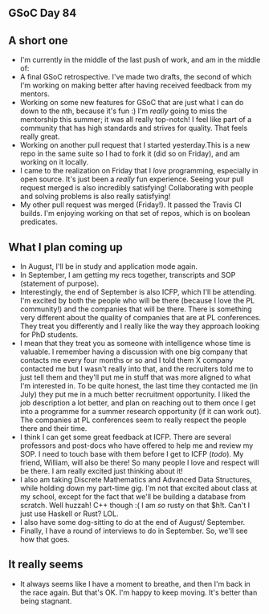 ## GSoC Day 84

## A short one
- I'm currently in the middle of the last push of work, and am in the middle of:
 - A final GSoC retrospective. I've made two drafts, the second of which I'm working 
   on making better after having received feedback from my mentors. 
 - Working on some new features for GSoC that are just what I can do down to the nth, because it's fun :)
   I'm *really* going to miss the mentorship this summer; it was all really top-notch! I feel like part of 
   a community that has high standards and strives for quality. That feels really great.
 - Working on another pull request that I started yesterday.This is a new repo in the same suite so I had
   to fork it (did so on Friday), and am working on it locally.
- I came to the realization on Friday that I *love* programming, especially in open source. It's just
   been a *really* fun experience. Seeing your pull request merged is also incredibly satisfying!
   Collaborating with people and solving problems is also really satisfying!
- My other pull request was merged (Friday!).
  It passed the Travis CI builds. I'm enjoying working on that set of repos, which is on boolean predicates.
   
## What I plan coming up
- In August, I'll be in study and application mode again.
- In September, I am getting my recs together, transcripts and SOP (statement of purpose).
- Interestingly, the end of September is also ICFP, which I'll be attending. I'm excited by both the people
  who will be there (because I love the PL community!) and the companies that will be there. There is something
  very different about the quality of companies that are at PL conferences. They treat you differently and I really
  like the way they approach looking for PhD students. 
- I mean that they treat you as someone with intelligence whose time is valuable. I remember having a discussion
  with one big company that contacts me every four months or so and I told them X company contacted me but I wasn't
  really into that, and the recruiters told me to just tell them and they'll put me in stuff that was more aligned
  to what I'm interested in. To be quite honest, the last time they contacted me (in July) they put me in a much
  better recruitment opportunity. I liked the job description a lot better, and plan on reaching out to them once
  I get into a programme for a summer research opportunity (if it can work out).
  The companies at PL conferences seem to really respect the people there and their time.
- I think I can get some great feedback at ICFP. There are several professors and post-docs who have offered to help me 
  and review my SOP. I need to touch base with them before I get to ICFP (*todo*). My friend, William, will also be there!
  So many people I love and respect will be there. I am really excited just thinking about it!
- I also am taking Discrete Mathematics and Advanced Data Structures, while holding down my part-time gig.
  I'm not that excited about class at my school, except for the fact that we'll be building a database from scratch.
  Well huzzah! C++ though :( I am *so* rusty on that $h!t. Can't I just use Haskell or Rust? LOL.
- I also have some dog-sitting to do at the end of August/ September.
- Finally, I have a round of interviews to do in September. So, we'll see how that goes.

## It really seems
- It always seems like I have a moment to breathe, and then I'm back in the race again. But that's OK.
  I'm happy to keep moving. It's better than being stagnant.
